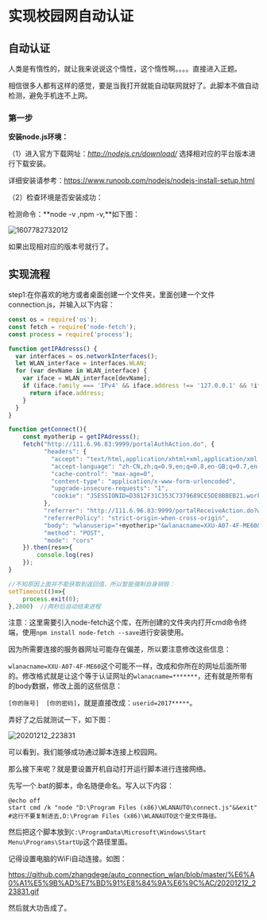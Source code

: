 # 实现校园网自动认证

## 自动认证

人类是有惰性的，就让我来说说这个惰性，这个惰性啊。。。。直接进入正题。

相信很多人都有这样的感觉，要是当我打开就能自动联网就好了。此脚本不做自动检测，避免手机连不上网。

### 第一步

**安装node.js环境：**

（1）进入官方下载网址：*http://nodejs.cn/download/* 选择相对应的平台版本进行下载安装。

详细安装请参考：https://www.runoob.com/nodejs/nodejs-install-setup.html

（2）检查环境是否安装成功：

检测命令：**node -v ,npm  -v,**如下图：



![1607782732012](C:\Users\Kenny\AppData\Roaming\Typora\typora-user-images\1607782732012.png)

如果出现相对应的版本号就行了。

## 实现流程

step1:在你喜欢的地方或者桌面创建一个文件夹，里面创建一个文件connection.js，并输入以下内容：

```javascript
const os = require('os');
const fetch = require('node-fetch');
const process = require('process');

function getIPAdresss() {
  var interfaces = os.networkInterfaces();
  let WLAN_interface = interfaces.WLAN;
  for (var devName in WLAN_interface) {
    var iface = WLAN_interface[devName];
    if (iface.family === 'IPv4' && iface.address !== '127.0.0.1' && !iface.internal) {
      return iface.address;
    }
  }
}

function getConnect(){
	const myotherip = getIPAdresss();
	fetch("http://111.6.96.83:9999/portalAuthAction.do", {
		  "headers": {
			"accept": "text/html,application/xhtml+xml,application/xml;q=0.9,image/webp,image/apng,*/*;q=0.8,application/signed-exchange;v=b3;q=0.9",
			"accept-language": "zh-CN,zh;q=0.9,en;q=0.8,en-GB;q=0.7,en-US;q=0.6",
			"cache-control": "max-age=0",
			"content-type": "application/x-www-form-urlencoded",
			"upgrade-insecure-requests": "1",
			"cookie": "JSESSIONID=D3812F31C353C7379689CE5DE8BBEB21.worker4"
		  },
		  "referrer": "http://111.6.96.83:9999/portalReceiveAction.do?wlanuserip="+myotherip+"&wlanacname=XXU-A07-4F-ME60",
		  "referrerPolicy": "strict-origin-when-cross-origin",
		  "body": "wlanuserip="+myotherip+"&wlanacname=XXU-A07-4F-ME60&chal_id=&chal_vector=&auth_type=PAP&seq_id=&req_id=&wlanacIp=117.159.38.130&ssid=&vlan=&mac=&message=&bank_acct=&isCookies=&version=0&authkey=88----89&url=&usertime=0&listpasscode=0&listgetpass=0&getpasstype=0&randstr=5997&domain=&isRadiusProxy=true&usertype=0&isHaveNotice=0&times=12&weizhi=0&smsid=&freeuser=&freepasswd=&listwxauth=0&templatetype=1&tname=xxxy_pc_portal_V2.0&logintype=0&act=&is189=false&terminalType=&checkterminal=true&portalpageid=124&listfreeauth=0&viewlogin=1&userid=[你的学号]%40xxxylt&authGroupId=&useridtemp=[你的学号]%40xxxylt&passwd=[你的密码]&operator=%40xxxylt",
		  "method": "POST",
		  "mode": "cors"
	}).then(res=>{
		console.log(res)
	});
}

//不知原因上面并不能获取到返回值，所以智能强制自身销毁：
setTimeout(()=>{
	process.exit(0);
},2000)  //两秒后自动结束进程
```

注意：这里需要引入node-fetch这个库，在所创建的文件夹内打开cmd命令终端，使用`npm install node-fetch --save`进行安装使用。

因为所需要连接的服务器网址可能存在偏差，所以要注意修改这些信息：

`wlanacname=XXU-A07-4F-ME60`这个可能不一样，改成和你所在的网址后面所带的。修改格式就是让这个等于认证网址的`wlanacname=*******`，还有就是所带有的body数据，修改上面的这些信息：

`[你的账号]  [你的密码]`，就是直接改成：`userid=2017*****`。

弄好了之后就测试一下，如下图：



![20201212_223831](https://github.com/zhangdege/auto_connection_wlan/blob/master/%E6%A0%A1%E5%9B%AD%E7%BD%91%E8%84%9A%E6%9C%AC/20201212_223831.gif)

可以看到，我们能够成功通过脚本连接上校园网。

那么接下来呢？就是要设置开机自动打开运行脚本进行连接网络。

先写一个.bat的脚本，命名随便命名。写入以下内容：

```po
@echo off
start cmd /k "node "D:\Program Files (x86)\WLANAUTO\connect.js"&&exit"
#这行不要复制进去,D:\Program Files (x86)\WLANAUTO这个是文件路径。
```

然后把这个脚本放到`C:\ProgramData\Microsoft\Windows\Start Menu\Programs\StartUp`这个路径里面。

记得设置电脑的WiFi自动连接。如图：

https://github.com/zhangdege/auto_connection_wlan/blob/master/%E6%A0%A1%E5%9B%AD%E7%BD%91%E8%84%9A%E6%9C%AC/20201212_223831.gif

然后就大功告成了。
